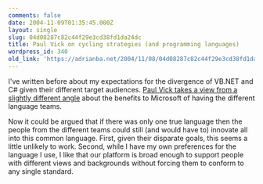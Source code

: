 ```yaml
---
comments: false
date: 2004-11-09T01:35:45.000Z
layout: single
slug: 04d08287c82c44f29e3cd38fd1da24dc
title: Paul Vick on cycling strategies (and programming languages)
wordpress_id: 340
old_link: 'https://adrianba.net/2004/11/08/04d08287c82c44f29e3cd38fd1da24dc/'
---
```

I've written before about my expectations for the divergence of
VB.NET and C# given their different target audiences.
[
Paul Vick takes a view from a slightly different angle](http://www.panopticoncentral.net/archive/2004/10/18/1800.aspx) about
the benefits to Microsoft of having the different language
teams.

Now it could be argued that if there was only one true language
then the people from the different teams could still (and would
have to) innovate all into this common language. First, given their
disparate goals, this seems a little unlikely to work. Second,
while I have my own preferences for the language I use, I like that
our platform is broad enough to support people with different views
and backgrounds without forcing them to conform to any single
standard.
